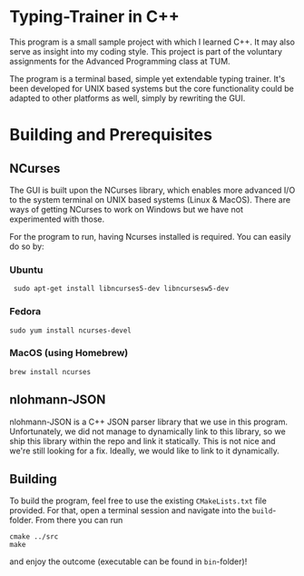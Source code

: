 # Typing-Trainer in C++

This program is a small sample project with which I learned C++. It may also serve as insight into my coding style. This project is part of the voluntary assignments for the Advanced Programming class at TUM.

The program is a terminal based, simple yet extendable typing trainer. It's been developed for UNIX based systems but the core functionality could be adapted to other platforms as well, simply by rewriting the GUI.

# Building and Prerequisites
## NCurses

The GUI is built upon the NCurses library, which enables more advanced I/O to the system terminal on UNIX based systems (Linux & MacOS). There are ways of getting NCurses to work on Windows but we have not experimented with those.

For the program to run, having Ncurses installed is required. You can easily do so by:

### Ubuntu

     sudo apt-get install libncurses5-dev libncursesw5-dev

### Fedora

    sudo yum install ncurses-devel

### MacOS (using Homebrew)

    brew install ncurses

## nlohmann-JSON

nlohmann-JSON is a C++ JSON parser library that we use in this program. Unfortunately, we did not manage to dynamically link to this library, so we ship this library within the repo and link it statically. This is not nice and we're still looking for a fix. Ideally, we would like to link to it dynamically.

## Building

To build the program, feel free to use the existing `CMakeLists.txt` file provided. For that, open a terminal session and navigate into the `build`-folder. From there you can run

    cmake ../src
    make

and enjoy the outcome (executable can be found in `bin`-folder)!
